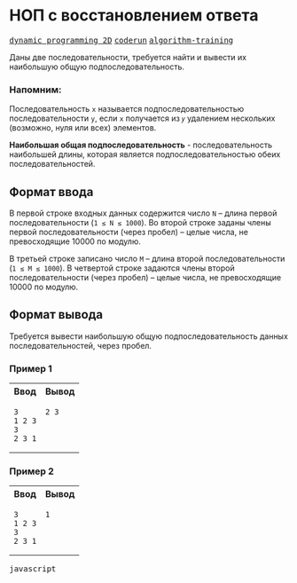 # НОП с восстановлением ответа

[<kbd>dynamic programming 2D</kbd>](https://youtube.com/live/U8gzm92fprI)
[<kbd>coderun</kbd>](https://coderun.yandex.ru/problem/nop-with-response-recovery)
[<kbd>algorithm-training</kbd>](https://contest.yandex.ru/contest/45468/problems/30)

Даны две последовательности, требуется найти и вывести их наибольшую общую подпоследовательность.

### Напомним:

Последовательность `x` называется подпоследовательностью последовательности `y`, если `x` получается из `𝑦` удалением нескольких (возможно, нуля или всех) элементов.

**Наибольшая общая подпоследовательность** - последовательность наибольшей длины, которая является подпоследовательностью обеих последовательностей.

## Формат ввода

В первой строке входных данных содержится число `N` – длина первой последовательности (`1 ≤ N ≤ 1000`). Во второй строке заданы члены первой последовательности (через пробел) – целые числа, не превосходящие 10000 по модулю.

В третьей строке записано число `M` – длина второй последовательности (`1 ≤ M ≤ 1000`). В четвертой строке задаются члены второй последовательности (через пробел) – целые числа, не превосходящие 10000 по модулю.

## Формат вывода

Требуется вывести наибольшую общую подпоследовательность данных последовательностей, через пробел.

### Пример 1

<table width = "100%">
<tr>
<th>Ввод</th> <th>Вывод</th>
</tr>
<tr valign="top">
<td><pre>
<code>3
1 2 3
3
2 3 1
</code></pre></td>
<td><pre>
<code>2 3
</code></pre></td>
</tr>
</table>

### Пример 2

<table width = "100%">
<tr>
<th>Ввод</th> <th>Вывод</th>
</tr>
<tr valign="top">
<td><pre>
<code>3
1 2 3
3 
2 3 1
</code></pre></td>
<td><pre>
<code>1
</code></pre></td>
</tr>
</table>

<kbd>javascript</kbd>
